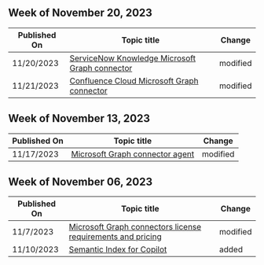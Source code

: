<!-- This file is generated automatically each week. Changes made to this file will be overwritten.-->



## Week of November 20, 2023


| Published On |Topic title | Change |
|------|------------|--------|
| 11/20/2023 | [ServiceNow Knowledge Microsoft Graph connector](/MicrosoftSearch/servicenow-knowledge-connector) | modified |
| 11/21/2023 | [Confluence Cloud Microsoft Graph connector](/MicrosoftSearch/confluence-cloud-connector) | modified |


## Week of November 13, 2023


| Published On |Topic title | Change |
|------|------------|--------|
| 11/17/2023 | [Microsoft Graph connector agent](/MicrosoftSearch/graph-connector-agent) | modified |


## Week of November 06, 2023


| Published On |Topic title | Change |
|------|------------|--------|
| 11/7/2023 | [Microsoft Graph connectors license requirements and pricing](/MicrosoftSearch/licensing) | modified |
| 11/10/2023 | [Semantic Index for Copilot](/MicrosoftSearch/semantic-index-for-copilot) | added |
